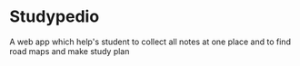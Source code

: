 # Studypedio
A web app which help's student to collect all notes at one place and to find road maps and make study plan
